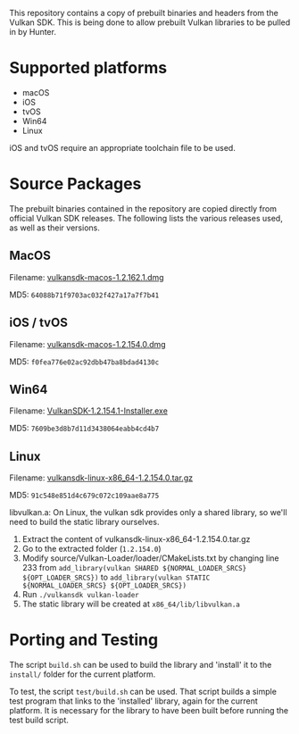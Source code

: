 This repository contains a copy of prebuilt binaries and headers from
the Vulkan SDK. This is being done to allow prebuilt Vulkan libraries
to be pulled in by Hunter.

# Supported platforms

- macOS
- iOS
- tvOS
- Win64
- Linux

iOS and tvOS require an appropriate toolchain file to be used.

# Source Packages

The prebuilt binaries contained in the repository are copied directly
from official Vulkan SDK releases. The following lists the various
releases used, as well as their versions.

## MacOS

Filename: [vulkansdk-macos-1.2.162.1.dmg](https://vulkan.lunarg.com/sdk/home#sdk/downloadConfirm/1.2.162.1/mac/vulkansdk-macos-1.2.162.1.dmg)

MD5: `64088b71f9703ac032f427a17a7f7b41`

## iOS / tvOS

Filename: [vulkansdk-macos-1.2.154.0.dmg](https://vulkan.lunarg.com/sdk/home#sdk/downloadConfirm/1.2.154.0/mac/vulkansdk-macos-1.2.154.0.dmg)

MD5: `f0fea776e02ac92dbb47ba8bdad4130c`

## Win64

Filename: [VulkanSDK-1.2.154.1-Installer.exe](https://vulkan.lunarg.com/sdk/home#sdk/downloadConfirm/1.2.154.1/windows/VulkanSDK-1.2.154.1-Installer.exe)

MD5: `7609be3d8b7d11d3438064eabb4cd4b7`

## Linux

Filename: [vulkansdk-linux-x86_64-1.2.154.0.tar.gz](https://vulkan.lunarg.com/sdk/home#sdk/downloadConfirm/1.2.154.0/linux/vulkansdk-linux-x86_64-1.2.154.0.tar.gz)

MD5: `91c548e851d4c679c072c109aae8a775`

libvulkan.a:
On Linux, the vulkan sdk provides only a shared library, so we'll need to build the static library ourselves.
1. Extract the content of vulkansdk-linux-x86_64-1.2.154.0.tar.gz
2. Go to the extracted folder (`1.2.154.0`)
2. Modify source/Vulkan-Loader/loader/CMakeLists.txt by changing line 233 from `add_library(vulkan SHARED ${NORMAL_LOADER_SRCS} ${OPT_LOADER_SRCS})` to `add_library(vulkan STATIC ${NORMAL_LOADER_SRCS} ${OPT_LOADER_SRCS})`
3. Run `./vulkansdk vulkan-loader`
4. The static library will be created at `x86_64/lib/libvulkan.a`

# Porting and Testing

The script `build.sh` can be used to build the library and 'install' it
to the `install/` folder for the current platform.

To test, the script `test/build.sh` can be used. That script builds a
simple test program that links to the 'installed' library, again for the
current platform. It is necessary for the library to have been built
before running the test build script.
